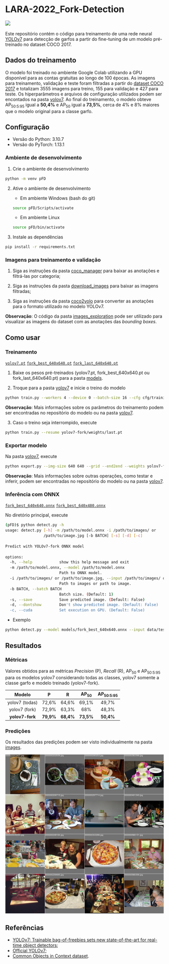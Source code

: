 # LARA-2022_Fork-Detection

![](https://img.shields.io/badge/version-v0.1-blue)

Este repositório contém o código para treinamento de uma rede neural [YOLOv7](https://github.com/WongKinYiu/yolov7) para detecção de garfos a partir do fine-tuning de um modelo pré-treinado no dataset COCO 2017.

## Dados do treinamento

O modelo foi treinado no ambiente Google Colab utilizando a GPU disponível para as contas gratuitas ao longo de 100 épocas. As imagens para treinamento, validação e teste foram filtradas a partir do [dataset COCO 2017](https://cocodataset.org/#home) e totalizam 3555 imagens para treino, 155 para validação e 427 para teste. Os hiperparâmetros e arquivos de configuração utilizados podem ser encontados na pasta [yolov7](yolov7/). Ao final do treinamento, o modelo obteve AP<sub>50:5:95</sub> igual a **50,4%** e AP<sub>50</sub> igual a **73,5%**, cerca de 4% e 8% maiores que o modelo original para a classe garfo.

## Configuração

- Versão do Python: 3.10.7
- Versão do PyTorch: 1.13.1

### Ambiente de desenvolvimento

1. Crie o ambiente de desenvolvimento
```bash
python -m venv pFD
```

2. Ative o ambiente de desenvolvimento
    - Em ambiente Windows (bash do git)
    ```bash
    source pFD/Scripts/activate
    ```
    
    - Em ambiente Linux
    ```bash
    source pFD/bin/activate
    ```

3. Instale as dependências
```bash
pip install -r requirements.txt
```

### Imagens para treinamento e validação

1. Siga as instruções da pasta [coco_manager](utils/coco_manager/) para baixar as anotações e filtrá-las por categoria;

2. Siga as instruções da pasta [download_images](utils/download_images/) para baixar as imagens filtradas;

3. Siga as instruções da pasta [coco2yolo](utils/coco2yolo/) para converter as anotações para o formato utilizado no modelo YOLOv7.

**Observação**: O código da pasta [images_exploration](utils/images_exploration/) pode ser utilizado para visualizar as imagens do dataset com as anotações das *bounding boxes*.

## Como usar

### Treinamento

[`yolov7.pt`](https://github.com/mtsousa/LARA-2022_Fork-Detection/releases/download/v0.1/yolov7.pt)
[`fork_best_640x640.pt`](https://github.com/mtsousa/LARA-2022_Fork-Detection/releases/download/v0.1/fork_best_640x640.pt)
[`fork_last_640x640.pt`](https://github.com/mtsousa/LARA-2022_Fork-Detection/releases/download/v0.1/fork_last_640x640.pt)

1. Baixe os pesos pré-treinados (yolov7.pt, fork_best_640x640.pt ou fork_last_640x640.pt) para a pasta [models](models/).

2. Troque para a pasta [yolov7](yolov7/) e inicie o treino do modelo
```bash
python train.py --workers 4 --device 0 --batch-size 16 --cfg cfg/training/yolov7_custom.yaml --data data/coco_custom.yaml --epochs 100 --img 640 640 --hyp data/hyp_custom.yaml --name yolov7-fork --weights models/yolov7.pt --project .
```

**Observação**: Mais informações sobre os parâmetros do treinamento podem ser encontradas no repositório do modelo ou na pasta [yolov7](yolov7/).

3. Caso o treino seja interrompido, execute
```bash
python train.py --resume yolov7-fork/weights/last.pt
```

### Exportar modelo

Na pasta [yolov7](yolov7/), execute

```bash
python export.py --img-size 640 640 --grid --end2end --weights yolov7-fork/weights/best.pt --topk-all 100 --max-wh 640 --device 0 --dynamic-batch
```

**Observação**: Mais informações sobre outras operações, como testar e inferir, podem ser encontradas no repositório do modelo ou na pasta [yolov7](yolov7/).

### Inferência com ONNX

[`fork_best_640x640.onnx`](https://github.com/mtsousa/LARA-2022_Fork-Detection/releases/download/v0.1/fork_best_640x640.onnx)
[`fork_best_640x480.onnx`](https://github.com/mtsousa/LARA-2022_Fork-Detection/releases/download/v0.1/fork_best_640x480.onnx)

No diretório principal, execute

```bash
(pFD)$ python detect.py -h
usage: detect.py [-h] -m /path/to/model.onnx -i /path/to/images/ or
                 /path/to/image.jpg [-b BATCH] [-s] [-d] [-c]

Predict with YOLOv7-fork ONNX model

options:
  -h, --help            show this help message and exit
  -m /path/to/model.onnx, --model /path/to/model.onnx
                        Path to ONNX model.
  -i /path/to/images/ or /path/to/image.jpg, --input /path/to/images/ or /path/to/image.jpg
                        Path to images or path to image.
  -b BATCH, --batch BATCH
                        Batch size. (Default: 1)
  -s, --save            Save predicted image. (Default: False)
  -d, --dontshow        Don't show predicted image. (Default: False)
  -c, --cuda            Set execution on GPU. (Default: False)
```

- Exemplo

```bash
python detect.py --model models/fork_best_640x640.onnx --input data/test
```

## Resultados

### Métricas

Valores obtidos para as métricas *Precision* (P), *Recall* (R), AP<sub>50</sub> e AP<sub>50:5:95</sub> para os modelos yolov7 considerando todas as classes, yolov7 somente a classe garfo e modelo treinado (yolov7-fork).

|      Modelo     |     P     |     R     | AP<sub>50</sub> | AP<sub>50:5:95</sub> |
|:---------------:|:---------:|:---------:|:---------------:|:--------------------:|
|  yolov7 (todas) |   72,6%   |   64,6%   |      69,1%      |         49,7%        |
|  yolov7 (fork)  |   72,9%   |   63,3%   |       68%       |         48,3%        |
| **yolov7-fork** | **79,9%** | **68,4%** |    **73,5%**    |       **50,4%**      |

### Predições

Os resultados das predições podem ser visto individualmente na pasta [images](images/).

![](images/mosaic.jpg)

## Referências

- [YOLOv7: Trainable bag-of-freebies sets new state-of-the-art for real-time object detectors](https://arxiv.org/abs/2207.02696);
- [Official YOLOv7](https://github.com/WongKinYiu/yolov7);
- [Common Objects in Context dataset](https://cocodataset.org/#home).